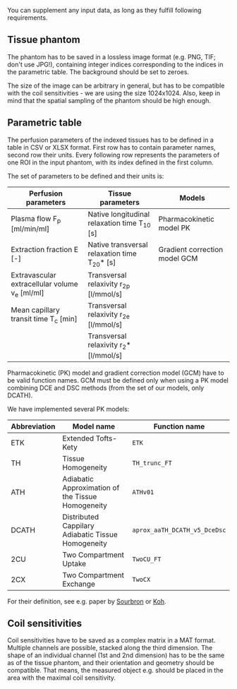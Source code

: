You can supplement any input data, as long as they fulfill following requirements.

## Tissue phantom
The phantom has to be saved in a lossless image format (e.g. PNG, TIF; don't use JPG!), containing integer indices corresponding to the indices in the parametric table. The background should be set to zeroes.

The size of the image can be arbitrary in general, but has to be compatible with the coil sensitivities - we are using the size 1024x1024. Also, keep in mind that the spatial sampling of the phantom should be high enough.

## Parametric table
The perfusion parameters of the indexed tissues has to be defined in a table in CSV or XLSX format. First row has to contain parameter names, second row their units. Every following row represents the parameters of one ROI in the input phantom, with its index defined in the first column. 

The set of parameters to be defined and their units is: 

<p align="center">

| Perfusion parameters | Tissue parameters | Models | 
|----------|----|-------|
| Plasma flow F<sub>p</sub> [ml/min/ml] | Native longitudinal relaxation time T<sub>10</sub> [s] | Pharmacokinetic model PK
| Extraction fraction E  [-]                    | Native transversal relaxation time T<sub>20</sub>* [s] | Gradient correction model GCM
| Extravascular extracellular volume v<sub>e</sub> [ml/ml]   | Transversal relaxivity r<sub>2p</sub> [l/mmol/s] |
| Mean capillary transit time T<sub>c</sub>  [min]  | Transversal relaxivity r<sub>2e</sub> [l/mmol/s] |
|                       | Transversal relaxivity r<sub>2</sub>* [l/mmol/s] |

</p>

Pharmacokinetic (PK) model and gradient correction model (GCM) have to be valid function names. GCM must be defined only when using a PK model combining DCE and DSC methods (from the set of our models, only DCATH). 

We have implemented several PK models:

<p align="center">

| Abbreviation | Model name | Function name |
|----------|-----------|----------|
| ETK      | Extended Tofts-Kety | `ETK` |
| TH       | Tissue Homogeneity | `TH_trunc_FT` |
| ATH      | Adiabatic Approximation of the Tissue Homogeneity | `ATHv01` |
| DCATH    | Distributed Cappilary Adiabatic Tissue Homogeneity | `aprox_aaTH_DCATH_v5_DceDsc` |
| 2CU      | Two Compartment Uptake | `TwoCU_FT` |
| 2CX      | Two Compartment Exchange | `TwoCX` |

</p>

For their definition, see e.g. paper by [Sourbron]( https://doi.org/10.1002/nbm.2940) or [Koh](https://doi.org/10.1002/jmri.22795).


## Coil sensitivities
Coil sensitivities have to be saved as a complex matrix in a MAT format. Multiple channels are possible, stacked along the third dimension. The shape of an individual channel (1st and 2nd dimension) has to be the same as of the tissue phantom, and their orientation and geometry should be compatible. That means, the measured object e.g. should be placed in the area with the maximal coil sensitivity. 

